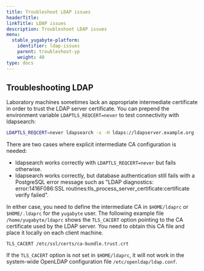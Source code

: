 ```yaml
---
title: Troubleshoot LDAP issues
headerTitle:
linkTitle: LDAP issues
description: Troubleshoot LDAP issues
menu:
  stable_yugabyte-platform:
    identifier: ldap-issues
    parent: troubleshoot-yp
    weight: 40
type: docs
---
```



## Troubleshooting LDAP

Laboratory machines sometimes lack an appropriate intermediate certificate in order to trust the LDAP server certificate. You can prepend the environment variable `LDAPTLS_REQCERT=never` to test connectivity with ldapsearch:

```sh
LDAPTLS_REQCERT=never ldapsearch -x -H ldaps://ldapserver.example.org -b dc=example,dc=org 'uid=adam' -D "cn=admin,dc=example,dc=org" -w adminpassword
```

There are two cases where explicit intermediate CA configuration is needed:

* ldapsearch works correctly with `LDAPTLS_REQCERT=never` but fails otherwise.
* ldapsearch works correctly, but database authentication still fails with a PostgreSQL error message such as "LDAP diagnostics: error:1416F086:SSL routines:tls_process_server_certificate:certificate verify failed".

In either case, you need to define the intermediate CA in `$HOME/ldaprc` or `$HOME/.ldaprc` for the `yugabyte` user. The following example file `/home/yugabyte/ldaprc` shows the `TLS_CACERT` option pointing to the CA certificate used by the LDAP server. You need to obtain this CA file and place it locally on each client machine.

```output
TLS_CACERT /etc/ssl/certs/ca-bundle.trust.crt
```

If the `TLS_CACERT` option is not set in `$HOME/ldaprc`, it will not work in the system-wide OpenLDAP configuration file `/etc/openldap/ldap.conf`.
